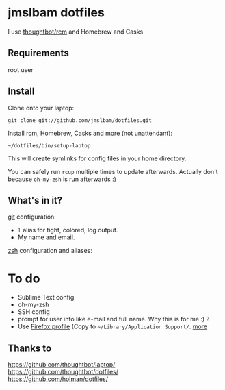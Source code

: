 jmslbam dotfiles
===============

I use [thoughtbot/rcm](https://github.com/thoughtbot/rcms) and Homebrew and Casks

Requirements
------------

root user


Install
-------

Clone onto your laptop:

    git clone git://github.com/jmslbam/dotfiles.git




Install rcm, Homebrew, Casks and more (not unattendant):

	~/dotfiles/bin/setup-laptop



This will create symlinks for config files in your home directory.

You can safely run `rcup` multiple times to update afterwards. Actually don't because `oh-my-zsh` is run afterwards :)

What's in it?
-------------


[git](http://git-scm.com/) configuration:

* `l` alias for tight, colored, log output.
* My name and email.

[zsh](http://zsh.sourceforge.net/FAQ/zshfaq01.html) configuration and aliases:


# To do 
 - Sublime Text config
 - oh-my-zsh
 - SSH config
 - prompt for user info like e-mail and full name. Why this is for me :) ?
 - Use [Firefox profile](https://support.mozilla.org/en-US/kb/profiles-where-firefox-stores-user-data) (Copy to `~/Library/Application Support/`. [more](http://www.mytechguide.org/97/easily-backup-aboutconfig-firefox/)

Thanks to
---------
https://github.com/thoughtbot/laptop/  
https://github.com/thoughtbot/dotfiles/  
https://github.com/holman/dotfiles/  